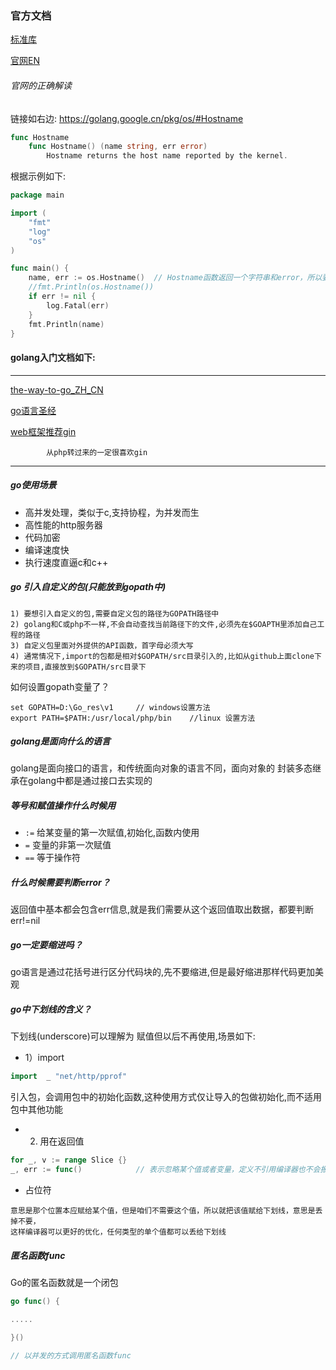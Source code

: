 ### 官方文档
[标准库](http://docscn.studygolang.com/pkg/)

[官网EN](https://golang.org/)

###### 官网的正确解读
链接如右边: https://golang.google.cn/pkg/os/#Hostname

```go
func Hostname
	func Hostname() (name string, err error)
		Hostname returns the host name reported by the kernel.
```
根据示例如下:
```go
package main

import (
	"fmt"
	"log"
	"os"
)

func main() {
	name, err := os.Hostname()  // Hostname函数返回一个字符串和error，所以要判断是否有error
	//fmt.Println(os.Hostname())
	if err != nil {
		log.Fatal(err)
	}
	fmt.Println(name)
}

```


#### golang入门文档如下:
-----
[the-way-to-go_ZH_CN](https://github.com/nanzhushan/the-way-to-go_ZH_CN/blob/master/eBook/directory.md)

[go语言圣经](https://books.studygolang.com/gopl-zh/)

[web框架推荐gin](https://gin-gonic.com/zh-cn/docs/)


			从php转过来的一定很喜欢gin
-----

##### go使用场景
* 高并发处理，类似于c,支持协程，为并发而生
* 高性能的http服务器
* 代码加密
* 编译速度快
* 执行速度直逼c和c++


##### go 引入自定义的包(只能放到gopath中)

    1) 要想引入自定义的包,需要自定义包的路径为GOPATH路径中
    2) golang和C或php不一样,不会自动查找当前路径下的文件,必须先在$GOAPTH里添加自己工程的路径
	3) 自定义包里面对外提供的API函数，首字母必须大写
	4) 通常情况下,import的包都是相对$GOPATH/src目录引入的,比如从github上面clone下来的项目,直接放到$GOPATH/src目录下
		
如何设置gopath变量了？
```
set GOPATH=D:\Go_res\v1     // windows设置方法
export PATH=$PATH:/usr/local/php/bin    //linux 设置方法   

```

##### golang是面向什么的语言
golang是面向接口的语言，和传统面向对象的语言不同，面向对象的 封装多态继承在golang中都是通过接口去实现的


##### 等号和赋值操作什么时候用
* `:=`  给某变量的第一次赋值,初始化,函数内使用
* `=`   变量的非第一次赋值
* `==`  等于操作符

##### 什么时候需要判断error？
返回值中基本都会包含err信息,就是我们需要从这个返回值取出数据，都要判断err!=nil

##### go一定要缩进吗？
go语言是通过花括号进行区分代码块的,先不要缩进,但是最好缩进那样代码更加美观

##### go中下划线的含义？
下划线(underscore)可以理解为 赋值但以后不再使用,场景如下:

* 1）import 
```go
import  _ "net/http/pprof"
```
引入包，会调用包中的初始化函数,这种使用方式仅让导入的包做初始化,而不适用包中其他功能

* 2) 用在返回值
```go
for _, v := range Slice {}
_, err := func()    		// 表示忽略某个值或者变量，定义不引用编译器也不会报错
```


* 占位符
```
意思是那个位置本应赋给某个值，但是咱们不需要这个值，所以就把该值赋给下划线，意思是丢掉不要，
这样编译器可以更好的优化，任何类型的单个值都可以丢给下划线
```


##### 匿名函数func
Go的匿名函数就是一个闭包
```go
go func() {

.....

}()

// 以并发的方式调用匿名函数func

```
